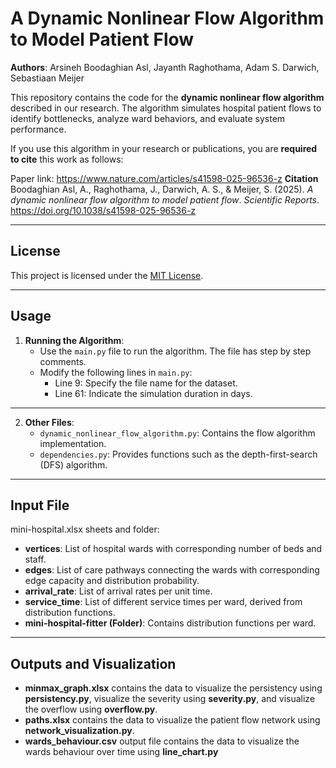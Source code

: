 # A Dynamic Nonlinear Flow Algorithm to Model Patient Flow

**Authors**: Arsineh Boodaghian Asl, Jayanth Raghothama, Adam S. Darwich, Sebastiaan Meijer  

This repository contains the code for the **dynamic nonlinear flow algorithm** described in our research. The algorithm simulates hospital patient flows to identify bottlenecks, analyze ward behaviors, and evaluate system performance.

If you use this algorithm in your research or publications, you are **required to cite** this work as follows:

Paper link: https://www.nature.com/articles/s41598-025-96536-z
**Citation**
Boodaghian Asl, A., Raghothama, J., Darwich, A. S., & Meijer, S. (2025). *A dynamic nonlinear flow algorithm to model patient flow*. *Scientific Reports*. https://doi.org/10.1038/s41598-025-96536-z

---

## License
This project is licensed under the [MIT License](LICENSE).

---

## Usage
1. **Running the Algorithm**:
   - Use the `main.py` file to run the algorithm. The file has step by step comments.
   - Modify the following lines in `main.py`:
     - Line 9: Specify the file name for the dataset.
     - Line 61: Indicate the simulation duration in days.

---

2. **Other Files**:
   - `dynamic_nonlinear_flow_algorithm.py`: Contains the flow algorithm implementation.
   - `dependencies.py`: Provides functions such as the depth-first-search (DFS) algorithm.

---
  
## Input File
mini-hospital.xlsx sheets and folder:

- **vertices**: List of hospital wards with corresponding number of beds and staff.
- **edges**: List of care pathways connecting the wards with corresponding edge capacity and distribution probability.
- **arrival_rate**: List of arrival rates per unit time.
- **service_time**: List of different service times per ward, derived from distribution functions.
- **mini-hospital-fitter (Folder)**: Contains distribution functions per ward.

---

## Outputs and Visualization
- **minmax_graph.xlsx** contains the data to visualize the persistency using **persistency.py**, visualize the severity using **severity.py**, and visualize the overflow using **overflow.py**.
- **paths.xlsx** contains the data to visualize the patient flow network using **network_visualization.py**.
- **wards_behaviour.csv** output file contains the data to visualize the wards behaviour over time using **line_chart.py**


